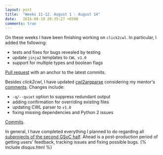 ```yaml
---
layout: post
title:  "Weeks 11-12. August 1 - August 14"
date:   2016-08-10 20:35:27 +0300
comments: true
---
```

On these weeks I have been finishing working on `click2cwl`. In particular, I added the following:

* tests and fixes for bugs revealed by testing
* update `jinja2` templates to `CWL v1.0`
* support for multiple types and boolean flags

[Pull request](https://github.com/common-workflow-language/gxargparse/pull/14#commits-pushed-81f5cff) with an anchor to the latest commits.

Besides *click2cwl*, I have updated [cwl2argparse](https://github.com/common-workflow-language/cwl2argparse/) considering my mentor's [comments](https://github.com/common-workflow-language/cwl2argparse/issues?q=is%3Aissue+is%3Aclosed+author%3Amr-c). Changes include:

*  `-q/--quiet` option to suppress redundant output
* adding confirmation for overriding existing files
* updating CWL parser to `v1.0`
* fixing missing dependencies and Python 2 issues

[Commits](https://github.com/common-workflow-language/cwl2argparse/commits/master).

In general, I have completed everything I planned to do regarding all [subprojects of the second GSoC half](http://blogs.nopcode.org/brainstorm/2016/06/16/gsoc-2016-post-midterm). Ahead is a post-production period of getting users' feedback, tracking issues and fixing possible bugs. 
{% include disqus.html %}
